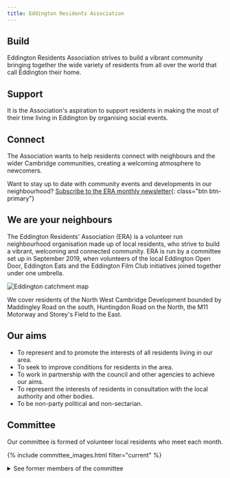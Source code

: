 ```yaml
---
title: Eddington Residents Association
---
```


<div class="row mt-3 mb-3">
<div class="col-12 col-md-4" markdown="1">


## Build
Eddington Residents Association strives to build a vibrant community bringing together the wide variety of residents from all over the world that call Eddington their home.


</div>
<div class="col-12 col-md-4" markdown="1">


## Support
It is the Association's aspiration to support residents in making the most of their time living in Eddington by organising social events.


</div>
<div class="col-12 col-md-4" markdown="1">


## Connect
The Association wants to help residents connect with neighbours and the wider Cambridge communities, creating a welcoming atmosphere to newcomers.


</div>
</div>

Want to stay up to date with community events and developments in our neighbourhood?
[Subscribe to the ERA monthly newsletter](https://mailchi.mp/4f5aeb4b817a/eddingtonra){: class="btn btn-primary"}

## We are your neighbours
The Eddington Residents' Association (ERA) is a volunteer run neighbourhood organisation made up of local residents, who strive to build a vibrant, welcoming and connected community. ERA is run by a committee set up in September 2019, when volunteers of the local Eddington Open Door, Eddington Eats and the Eddington Film Club initiatives joined together under one umbrella.

![Eddington catchment map](/images/catchment.png)

We cover residents of the North West Cambridge Development bounded by Maddingley Road on the south, Huntingdon Road on the North, the M11 Motorway and Storey's Field to the East.

## Our aims

* To represent and to promote the interests of all residents living in our area.
* To seek to improve conditions for residents in the area.  
* To work in partnership with the council and other agencies to achieve our aims.
* To represent the interests of residents in consultation with the local authority and other bodies.
* To be non-party political and non-sectarian.

## Committee

Our committee is formed of volunteer local residents who meet each month.

{% include committee_images.html filter="current" %}

<details>
<summary>See former members of the committee</summary>
{% include committee_images.html filter="-2" %}
</details>
